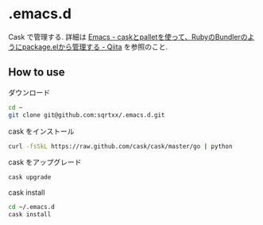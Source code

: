 # .emacs.d

Cask で管理する.
詳細は [Emacs - caskとpalletを使って、RubyのBundlerのようにpackage.elから管理する - Qiita](http://qiita.com/kametaro/items/2a0197c74cfd38fddb6b) を参照のこと.

## How to use

ダウンロード

```bash
cd ~
git clone git@github.com:sqrtxx/.emacs.d.git
```

cask をインストール

```bash
curl -fsSkL https://raw.github.com/cask/cask/master/go | python
```

cask をアップグレード

```bash
cask upgrade
```

cask install

```bash
cd ~/.emacs.d
cask install
```
